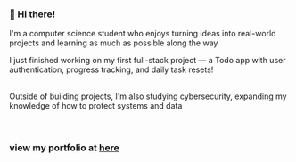 ### 👋 Hi there!

I'm a computer science student who enjoys turning ideas into real-world projects and learning as much as possible along the way

I just finished working on my first full-stack project — a Todo app with user authentication, progress tracking, and daily task resets!
<br><br>

Outside of building projects, I'm also studying cybersecurity, expanding my knowledge of how to protect systems and data
<br><br><br>

### **view my portfolio at [here](https://iwasnever-here.github.io/)**
